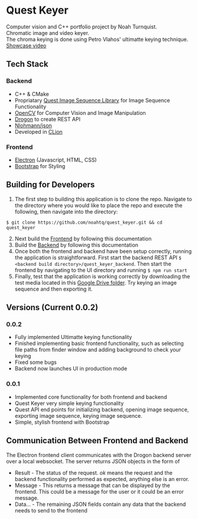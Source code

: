 # Quest Keyer
Computer vision and C++ portfolio project by Noah Turnquist.  
Chromatic image and video keyer.  
The chroma keying is done using Petro Vlahos' ultimatte keying technique.
[Showcase video](https://youtu.be/i_TsfFqh7Fk)

## Tech Stack
### Backend
- C++ & CMake
- Propriatary [Quest Image Sequence Library](https://github.com/noahtq/quest_image_seq_lib) for Image Sequence Functionality
- [OpenCV](https://opencv.org/) for Computer Vision and Image Manipulation
- [Drogon](https://github.com/drogonframework/drogon) to create REST API
- [Nlohmann/json](https://github.com/nlohmann/json)
- Developed in [CLion](https://www.jetbrains.com/clion/)

### Frontend
- [Electron](https://www.electronjs.org/) (Javascript, HTML, CSS)
- [Bootstrap](https://getbootstrap.com/) for Styling

## Building for Developers
1. The first step to building this application is to clone the repo. Navigate to the directory where you would like to place the repo and execute the following, then navigate into the directory:
```
$ git clone https://github.com/noahtq/quest_keyer.git && cd quest_keyer
```
2. Next build the [Frontend](quest_keyer_ui/frontend_build_doc.md) by following this documentation
3. Build the [Backend](quest_keyer_backend/backend_build_doc.md) by following this documentation
4. Once both the frontend and backend have been setup correctly, running the application is straightforward. First start the backend REST API `$ <backend build directory>/quest_keyer_backend`. Then start the frontend by navigating to the UI directory and running `$ npm run start`
5. Finally, test that the application is working correctly by downloading the test media located in this [Google Drive folder](https://drive.google.com/drive/folders/1EenDnNi4WRRIemVCvxgemVoAQojeklv0?usp=sharing). Try keying an image sequence and then exporting it.

## Versions (Current 0.0.2)
### 0.0.2
- Fully implemented Ultimatte keying functionality
- Finished implementing basic frontend functionality, such as selecting file paths from finder window and adding background to check your keying
- Fixed some bugs
- Backend now launches UI in production mode

### 0.0.1
- Implemented core functionality for both frontend and backend
- Quest Keyer very simple keying functionality
- Quest API end points for initializing backend, opening image sequence, exporting image sequence, keying image sequence.
- Simple, stylish frontend with Bootstrap

## Communication Between Frontend and Backend
The Electron frontend client communicates with the Drogon backend server over a local websocket. The server returns JSON objects in the form of  
- Result - The status of the request. *ok* means the request and the backend functionality performed as expected, anything else is an error.
- Message - This returns a message that can be displayed by the frontend. This could be a message for the user or it could be an error message.
- Data... - The remaining JSON fields contain any data that the backend needs to send to the frontend
